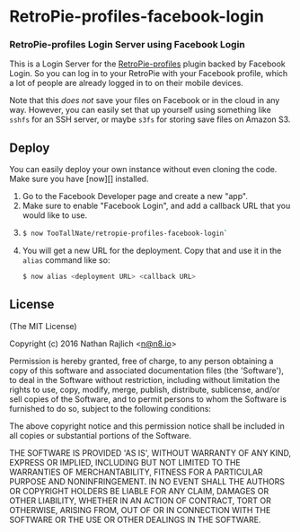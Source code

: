RetroPie-profiles-facebook-login
================================
### RetroPie-profiles Login Server using Facebook Login

This is a Login Server for the [RetroPie-profiles][profiles] plugin
backed by Facebook Login. So you can log in to your RetroPie with
your Facebook profile, which a lot of people are already logged in
to on their mobile devices.

Note that this _does not_ save your files on Facebook or in the cloud
in any way. However, you can easily set that up yourself using
something like `sshfs` for an SSH server, or maybe `s3fs` for storing save files
on Amazon S3.

Deploy
------

You can easily deploy your own instance without even cloning the code.
Make sure you have [now][] installed.

 1. Go to the Facebook Developer page and create a new "app".
 1. Make sure to enable "Facebook Login", and add a callback URL that you would
    like to use.
 1. ```bash
    $ now TooTallNate/retropie-profiles-facebook-login`
    ```
 1. You will get a new URL for the deployment. Copy that and use it in the `alias`
    command like so:
    ```bash
    $ now alias <deployment URL> <callback URL>
    ```

License
-------

(The MIT License)

Copyright (c) 2016 Nathan Rajlich &lt;n@n8.io&gt;

Permission is hereby granted, free of charge, to any person obtaining
a copy of this software and associated documentation files (the
'Software'), to deal in the Software without restriction, including
without limitation the rights to use, copy, modify, merge, publish,
distribute, sublicense, and/or sell copies of the Software, and to
permit persons to whom the Software is furnished to do so, subject to
the following conditions:

The above copyright notice and this permission notice shall be
included in all copies or substantial portions of the Software.

THE SOFTWARE IS PROVIDED 'AS IS', WITHOUT WARRANTY OF ANY KIND,
EXPRESS OR IMPLIED, INCLUDING BUT NOT LIMITED TO THE WARRANTIES OF
MERCHANTABILITY, FITNESS FOR A PARTICULAR PURPOSE AND NONINFRINGEMENT.
IN NO EVENT SHALL THE AUTHORS OR COPYRIGHT HOLDERS BE LIABLE FOR ANY
CLAIM, DAMAGES OR OTHER LIABILITY, WHETHER IN AN ACTION OF CONTRACT,
TORT OR OTHERWISE, ARISING FROM, OUT OF OR IN CONNECTION WITH THE
SOFTWARE OR THE USE OR OTHER DEALINGS IN THE SOFTWARE.

[RetroPie]: https://retropie.org.uk/
[profiles]: https://github.com/TooTallNate/RetroPie-profiles
[server]: https://github.com/TooTallNate/RetroPie-profiles-server
